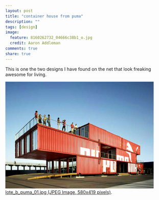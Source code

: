 ```yaml
---
layout: post
title: "container house from puma"
description: ""
tags: [design]
image:
  feature: 8160262732_04666c38b1_o.jpg
  credit: Aaron Addleman
comments: true
share: true
---
```



<p style="text-align: left;">This is one the two designs I have found on the net that look freaking awesome for living.</p>
<a href="http://designyoutrust.com/wp-content/uploads4/lote_b_puma_01.jpg"><img class="alignright" src="/assets/files/lote_b_puma_01.jpg" alt="" width="464" height="335" href="/assets/files/lote_b_puma_01.jpg"></a>
<a href="http://designyoutrust.com/wp-content/uploads4/lote_b_puma_01.jpg">lote_b_puma_01.jpg (JPEG Image, 580x419 pixels)</a>.
